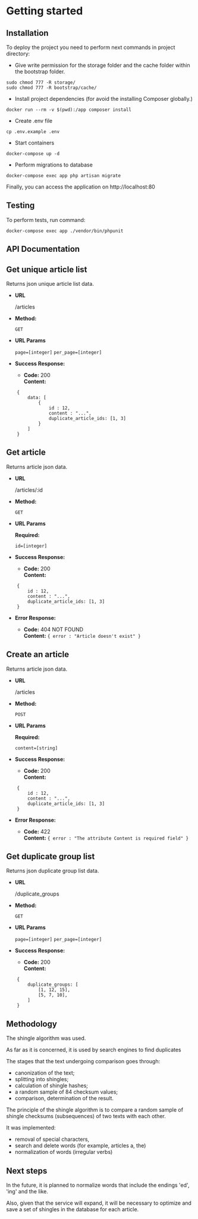 # Getting started

## Installation

To deploy the project you need to perform next commands in project directory:

- Give write permission for the storage folder and the cache folder within the bootstrap folder.
```
sudo chmod 777 -R storage/
sudo chmod 777 -R bootstrap/cache/
```
- Install project dependencies (for avoid the installing Composer globally.)
```
docker run --rm -v $(pwd):/app composer install
```
- Create .env file
```
cp .env.example .env
```
- Start containers
```
docker-compose up -d
```
- Perform migrations to database
```
docker-compose exec app php artisan migrate
```
Finally, you can access the application on http://localhost:80

## Testing
To perform tests, run command:
```
docker-compose exec app ./vendor/bin/phpunit
```

## API Documentation

**Get unique article list**
----
  Returns json unique article list data.

* **URL**

  /articles

* **Method:**

  `GET`
  
*  **URL Params**

   `page=[integer]`
   `per_page=[integer]`

* **Success Response:**

  * **Code:** 200 <br />
    **Content:** 
```
    {
        data: [
            { 
                id : 12, 
                content : "...", 
                duplicate_article_ids: [1, 3] 
            }
        ]
    }
```

**Get article**
----
  Returns article json data.

* **URL**

  /articles/:id

* **Method:**

  `GET`
  
*  **URL Params**

   **Required:**
 
   `id=[integer]`

* **Success Response:**

  * **Code:** 200 <br />
    **Content:** 
```
    {
        id : 12, 
        content : "...", 
        duplicate_article_ids: [1, 3] 
    }
```
    
* **Error Response:**

  * **Code:** 404 NOT FOUND <br />
    **Content:** `{ error : "Article doesn't exist" }`
    
**Create an article**
----
  Returns article json data.

* **URL**

  /articles

* **Method:**

  `POST`
  
*  **URL Params**

   **Required:**
 
   `content=[string]`

* **Success Response:**

  * **Code:** 200 <br />
    **Content:** 
```
    {
        id : 12, 
        content : "...", 
        duplicate_article_ids: [1, 3] 
    }
```
    
* **Error Response:**

  * **Code:** 422 <br />
    **Content:** `{ error : "The attribute Content is required field" }`

**Get duplicate group list**
----
  Returns json duplicate group list data.

* **URL**

  /duplicate_groups

* **Method:**

  `GET`
  
*  **URL Params**

   `page=[integer]`
   `per_page=[integer]`

* **Success Response:**

  * **Code:** 200 <br />
    **Content:** 
```
    {
        duplicate_groups: [
            [1, 12, 15],
            [5, 7, 10],
        ]
    }
```

## Methodology

The shingle algorithm was used.

As far as it is concerned, it is used by search engines to find duplicates

The stages that the text undergoing comparison goes through:
- canonization of the text;
- splitting into shingles;
- calculation of shingle hashes;
- a random sample of 84 checksum values;
- comparison, determination of the result.

The principle of the shingle algorithm is to compare a random sample of shingle checksums (subsequences) of two texts with each other.

It was implemented:
- removal of special characters,
- search and delete words (for example, articles a, the)
- normalization of words (irregular verbs)

## Next steps

In the future, it is planned to normalize words that include the endings 'ed', 'ing' and the like.

Also, given that the service will expand, it will be necessary to optimize and save a set of shingles in the database for each article.
